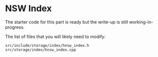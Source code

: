 # NSW Index

The starter code for this part is ready but the write-up is still working-in-progress.

The list of files that you will likely need to modify:

```
src/include/storage/index/hnsw_index.h
src/storage/index/hnsw_index.cpp
```

